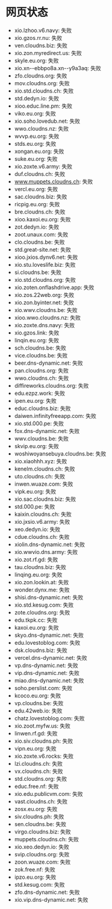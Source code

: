# 网页状态
- xio.lzhoo.v6.navy: 失败
- xio.gzos.rr.nu: 失败
- ven.cloudns.biz: 失败
- xio.zon.myredirect.us: 失败
- skyle.eu.org: 失败
- xio.xn--ebbpo8a.xn--y9a3aq: 失败
- zfo.cloudns.org: 失败
- mov.cloudns.org: 失败
- xio.std.cloudns.ch: 失败
- std.dedyn.io: 失败
- xioo.educ.line.pm: 失败
- viko.eu.org: 失败
- xio.soho.lovedub.net: 失败
- wwo.cloudns.nz: 失败
- wvvp.eu.org: 失败
- stds.eu.org: 失败
- xongan.eu.org: 失败
- suke.eu.org: 失败
- xio.zoxte.v6.army: 失败
- duf.cloudns.ch: 失败
- www.muppets.cloudns.ch: 失败
- vercl.eu.org: 失败
- sac.cloudns.biz: 失败
- ricpig.eu.org: 失败
- bre.cloudns.ch: 失败
- xioo.kaxoi.eu.org: 失败
- zot.dedyn.io: 失败
- zoot.unaux.com: 失败
- clo.cloudns.be: 失败
- std.great-site.net: 失败
- xioo.jxios.dynv6.net: 失败
- xio.stu.loveslife.biz: 失败
- si.cloudns.be: 失败
- xio.std.cloudns.org: 失败
- xio.zoten.onflashdrive.app: 失败
- xio.zos.22web.org: 失败
- xio.zon.byinter.net: 失败
- xio.wwv.cloudns.be: 失败
- xioo.wwo.cloudns.nz: 失败
- xio.zoxte.dns.navy: 失败
- xio.gzos.link: 失败
- linqin.eu.org: 失败
- sch.cloudns.be: 失败
- vice.cloudns.be: 失败
- beer.dns-dynamic.net: 失败
- pan.cloudns.org: 失败
- wwo.cloudns.ch: 失败
- diffireworks.cloudns.org: 失败
- edu.ezpz.work: 失败
- ipen.eu.org: 失败
- educ.cloudns.biz: 失败
- daiwen.infinityfreeapp.com: 失败
- xio.std.000.pe: 失败
- fox.dns-dynamic.net: 失败
- wwv.cloudns.be: 失败
- skvip.eu.org: 失败
- woshiwoyansebuya.cloudns.be: 失败
- xio.xiaohhh.xyz: 失败
- kenelm.cloudns.ch: 失败
- uto.cloudns.ch: 失败
- inwen.wuaze.com: 失败
- vipk.eu.org: 失败
- xio.sac.cloudns.biz: 失败
- std.000.pe: 失败
- kaixin.cloudns.ch: 失败
- xio.jxsio.v6.army: 失败
- xeo.dedyn.io: 失败
- cdue.cloudns.ch: 失败
- xiolin.dns-dynamic.net: 失败
- xio.wwvio.dns.army: 失败
- xio.zot.rf.gd: 失败
- tau.cloudns.biz: 失败
- linqing.eu.org: 失败
- xio.zon.lookin.at: 失败
- wonder.dynx.me: 失败
- shisi.dns-dynamic.net: 失败
- xio.std.kesug.com: 失败
- zote.cloudns.org: 失败
- edu.tkpk.cc: 失败
- kaxoi.eu.org: 失败
- skyo.dns-dynamic.net: 失败
- edu.lovestoblog.com: 失败
- dsk.cloudns.biz: 失败
- vercel.dns-dynamic.net: 失败
- vp.dns-dynamic.net: 失败
- vip.dns-dynamic.net: 失败
- miao.dns-dynamic.net: 失败
- soho.perslist.com: 失败
- kcoco.eu.org: 失败
- vp.cloudns.be: 失败
- edu.42web.io: 失败
- chatz.lovestoblog.com: 失败
- xio.zoot.myfw.us: 失败
- linwen.rf.gd: 失败
- xio.siv.cloudns.ph: 失败
- vipn.eu.org: 失败
- xio.zoxte.v6.rocks: 失败
- lzi.cloudns.ch: 失败
- vx.cloudns.ch: 失败
- std.cloudns.org: 失败
- educ.free.nf: 失败
- xio.edu.publicvm.com: 失败
- vast.cloudns.ch: 失败
- zosx.eu.org: 失败
- siv.cloudns.ph: 失败
- sen.cloudns.be: 失败
- virgo.cloudns.biz: 失败
- muppets.cloudns.ch: 失败
- xio.xeo.dedyn.io: 失败
- svip.cloudns.org: 失败
- zoon.wuaze.com: 失败
- zok.free.nf: 失败
- ipzo.eu.org: 失败
- std.kesug.com: 失败
- zfo.dns-dynamic.net: 失败
- xio.vip.dns-dynamic.net: 失败
